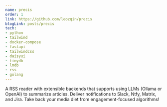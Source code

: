 ```yaml
---
name: precis
order: 1
link: https://github.com/leozqin/precis
blogLink: posts/precis
tech:
- python
- tailwind
- docker-compose
- fastapi
- tailwindcss
- daisyui
- tinydb
- lmdb
- rss
- golang
---
```

A RSS reader with extensible backends that supports using LLMs (Ollama or OpenAI) to summarize articles. Deliver notifications to Slack, Ntfy, Matrix, and Jira. Take back your media diet from engagement-focused algorithms!
